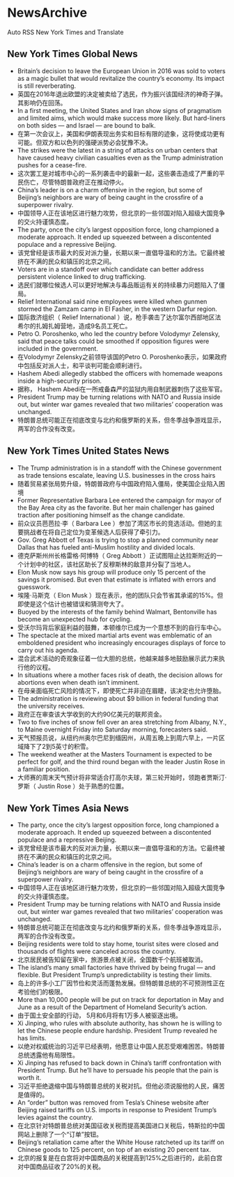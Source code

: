 # NewsArchive
Auto RSS New York Times and Translate

## New York Times Global News
* Britain’s decision to leave the European Union in 2016 was sold to voters as a magic bullet that would revitalize the country’s economy. Its impact is still reverberating.
* 英国在2016年退出欧盟的决定被卖给了选民，作为振兴该国经济的神奇子弹。其影响仍在回荡。
* In a first meeting, the United States and Iran show signs of pragmatism and limited aims, which would make success more likely. But hard-liners on both sides — and Israel — are bound to balk.
* 在第一次会议上，美国和伊朗表现出务实和目标有限的迹象，这将使成功更有可能。但双方和以色列的强硬派势必会犹豫不决。
* The strikes were the latest in a string of attacks on urban centers that have caused heavy civilian casualties even as the Trump administration pushes for a cease-fire.
* 这次罢工是对城市中心的一系列袭击中的最新一起，这些袭击造成了严重的平民伤亡，尽管特朗普政府正在推动停火。
* China’s leader is on a charm offensive in the region, but some of Beijing’s neighbors are wary of being caught in the crossfire of a superpower rivalry.
* 中国领导人正在该地区进行魅力攻势，但北京的一些邻国对陷入超级大国竞争的交火持谨慎态度。
* The party, once the city’s largest opposition force, long championed a moderate approach. It ended up squeezed between a discontented populace and a repressive Beijing.
* 该党曾经是该市最大的反对派力量，长期以来一直倡导温和的方法。它最终被挤在不满的民众和镇压的北京之间。
* Voters are in a standoff over which candidate can better address persistent violence linked to drug trafficking.
* 选民们就哪位候选人可以更好地解决与毒品贩运有关的持续暴力问题陷入了僵局。
* Relief International said nine employees were killed when gunmen stormed the Zamzam camp in El Fasher, in the western Darfur region.
* 国际救济组织（ Relief International ）说，枪手袭击了达尔富尔西部地区法希尔的扎姆扎姆营地，造成9名员工死亡。
* Petro O. Poroshenko, who led the country before Volodymyr Zelensky, said that peace talks could be smoothed if opposition figures were included in the government.
* 在Volodymyr Zelensky之前领导该国的Petro O. Poroshenko表示，如果政府中包括反对派人士，和平谈判可能会顺利进行。
* Hashem Abedi allegedly stabbed the officers with homemade weapons inside a high-security prison.
* 据称， Hashem Abedi在一所戒备森严的监狱内用自制武器刺伤了这些军官。
* President Trump may be turning relations with NATO and Russia inside out, but winter war games revealed that two militaries’ cooperation was unchanged.
* 特朗普总统可能正在彻底改变与北约和俄罗斯的关系，但冬季战争游戏显示，两军的合作没有改变。

## New York Times United States News
* The Trump administration is in a standoff with the Chinese government as trade tensions escalate, leaving U.S. businesses in the cross hairs
* 随着贸易紧张局势升级，特朗普政府与中国政府陷入僵局，使美国企业陷入困境
* Former Representative Barbara Lee entered the campaign for mayor of the Bay Area city as the favorite. But her main challenger has gained traction after positioning himself as the change candidate.
* 前众议员芭芭拉·李（ Barbara Lee ）参加了湾区市长的竞选活动。但她的主要挑战者在将自己定位为变革候选人后获得了牵引力。
* Gov. Greg Abbott of Texas is trying to stop a planned community near Dallas that has fueled anti-Muslim hostility and divided locals.
* 德克萨斯州州长格雷格·阿博特（ Greg Abbott ）正试图阻止达拉斯附近的一个计划中的社区，该社区助长了反穆斯林的敌意并分裂了当地人。
* Elon Musk now says his group will produce only 15 percent of the savings it promised. But even that estimate is inflated with errors and guesswork.
* 埃隆·马斯克（ Elon Musk ）现在表示，他的团队只会节省其承诺的15%。但即使是这个估计也被错误和猜测夸大了。
* Buoyed by the interests of the family behind Walmart, Bentonville has become an unexpected hub for cycling.
* 受沃尔玛背后家庭利益的鼓舞，本顿维尔已成为一个意想不到的自行车中心。
* The spectacle at the mixed martial arts event was emblematic of an emboldened president who increasingly encourages displays of force to carry out his agenda.
* 混合武术活动的奇观象征着一位大胆的总统，他越来越多地鼓励展示武力来执行他的议程。
* In situations where a mother faces risk of death, the decision allows for abortions even when death isn’t imminent.
* 在母亲面临死亡风险的情况下，即使死亡并非迫在眉睫，该决定也允许堕胎。
* The administration is reviewing about $9 billion in federal funding that the university receives.
* 政府正在审查该大学收到的大约90亿美元的联邦资金。
* Two to five inches of snow fell over an area stretching from Albany, N.Y., to Maine overnight Friday into Saturday morning, forecasters said.
* 天气预报员说，从纽约州奥尔巴尼到缅因州，从周五晚上到周六早上，一片区域降下了2到5英寸的积雪。
* The weekend weather at the Masters Tournament is expected to be perfect for golf, and the third round began with the leader Justin Rose in a familiar position.
* 大师赛的周末天气预计将非常适合打高尔夫球，第三轮开始时，领跑者贾斯汀·罗斯（ Justin Rose ）处于熟悉的位置。

## New York Times Asia News
* The party, once the city’s largest opposition force, long championed a moderate approach. It ended up squeezed between a discontented populace and a repressive Beijing.
* 该党曾经是该市最大的反对派力量，长期以来一直倡导温和的方法。它最终被挤在不满的民众和镇压的北京之间。
* China’s leader is on a charm offensive in the region, but some of Beijing’s neighbors are wary of being caught in the crossfire of a superpower rivalry.
* 中国领导人正在该地区进行魅力攻势，但北京的一些邻国对陷入超级大国竞争的交火持谨慎态度。
* President Trump may be turning relations with NATO and Russia inside out, but winter war games revealed that two militaries’ cooperation was unchanged.
* 特朗普总统可能正在彻底改变与北约和俄罗斯的关系，但冬季战争游戏显示，两军的合作没有改变。
* Beijing residents were told to stay home, tourist sites were closed and thousands of flights were canceled across the country.
* 北京居民被告知留在家中，旅游景点被关闭，全国数千个航班被取消。
* The island’s many small factories have thrived by being frugal — and flexible. But President Trump’s unpredictability is testing their limits.
* 岛上的许多小工厂因节俭和灵活而蓬勃发展。但特朗普总统的不可预测性正在考验他们的极限。
* More than 10,000 people will be put on track for deportation in May and June as a result of the Department of Homeland Security’s action.
* 由于国土安全部的行动， 5月和6月将有1万多人被驱逐出境。
* Xi Jinping, who rules with absolute authority, has shown he is willing to let the Chinese people endure hardship. President Trump revealed he has limits.
* 以绝对权威统治的习近平已经表明，他愿意让中国人民忍受艰难困苦。特朗普总统透露他有局限性。
* Xi Jinping has refused to back down in China’s tariff confrontation with President Trump. But he’ll have to persuade his people that the pain is worth it.
* 习近平拒绝退缩中国与特朗普总统的关税对抗。但他必须说服他的人民，痛苦是值得的。
* An “order” button was removed from Tesla’s Chinese website after Beijing raised tariffs on U.S. imports in response to President Trump’s levies against the country.
* 在北京针对特朗普总统对美国征收关税而提高美国进口关税后，特斯拉的中国网站上删除了一个“订单”按钮。
* Beijing’s retaliation came after the White House ratcheted up its tariff on Chinese goods to 125 percent, on top of an existing 20 percent tax.
* 北京的报复是在白宫将对中国商品的关税提高到125%之后进行的，此前白宫对中国商品征收了20%的关税。

